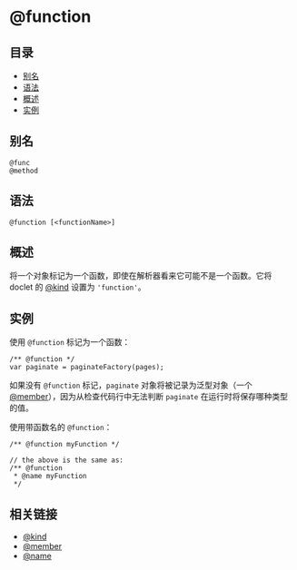 <!--
title: @function
order: 324
author: yuer
-->

# @function

## 目录

- [别名](#别名)
- [语法](#语法)
- [概述](#概述)
- [实例](#实例)

## 别名

```
@func
@method
```

## 语法

```
@function [<functionName>]
```

## 概述

将一个对象标记为一个函数，即使在解析器看来它可能不是一个函数。它将 doclet 的 [@kind](./tags-kind.md) 设置为 `'function'`。

## 实例

使用 `@function` 标记为一个函数：

```
/** @function */
var paginate = paginateFactory(pages);
```

如果没有 `@function` 标记，`paginate` 对象将被记录为泛型对象（一个 [@member](./tags-member.md)），因为从检查代码行中无法判断 `paginate` 在运行时将保存哪种类型的值。

使用带函数名的 `@function`：

```
/** @function myFunction */

// the above is the same as:
/** @function
 * @name myFunction 
 */
```

## 相关链接

- [@kind](./tags-kind.md)
- [@member](./tags-member.md)
- [@name](./tags-name.md)


